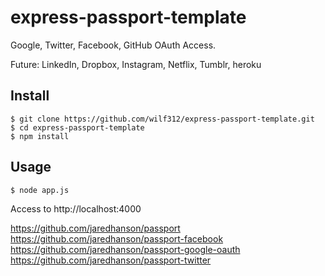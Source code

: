 # express-passport-template


Google, Twitter, Facebook, GitHub OAuth Access.

Future: LinkedIn, Dropbox, Instagram, Netflix, Tumblr, heroku



## Install

    $ git clone https://github.com/wilf312/express-passport-template.git
    $ cd express-passport-template
    $ npm install


## Usage

    $ node app.js

Access to http://localhost:4000


https://github.com/jaredhanson/passport
https://github.com/jaredhanson/passport-facebook
https://github.com/jaredhanson/passport-google-oauth
https://github.com/jaredhanson/passport-twitter

